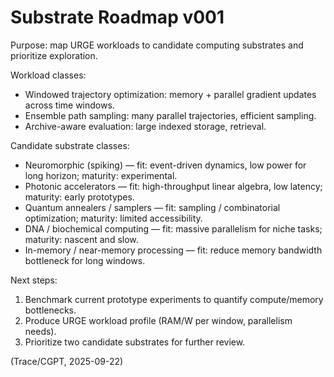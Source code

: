 # Substrate Roadmap v001

Purpose: map URGE workloads to candidate computing substrates and prioritize exploration.

Workload classes:
- Windowed trajectory optimization: memory + parallel gradient updates across time windows.
- Ensemble path sampling: many parallel trajectories, efficient sampling.
- Archive-aware evaluation: large indexed storage, retrieval.

Candidate substrate classes:
- Neuromorphic (spiking) — fit: event-driven dynamics, low power for long horizon; maturity: experimental.
- Photonic accelerators — fit: high-throughput linear algebra, low latency; maturity: early prototypes.
- Quantum annealers / samplers — fit: sampling / combinatorial optimization; maturity: limited accessibility.
- DNA / biochemical computing — fit: massive parallelism for niche tasks; maturity: nascent and slow.
- In-memory / near-memory processing — fit: reduce memory bandwidth bottleneck for long windows.

Next steps:
1. Benchmark current prototype experiments to quantify compute/memory bottlenecks.
2. Produce URGE workload profile (RAM/W per window, parallelism needs).
3. Prioritize two candidate substrates for further review.

(Trace/CGPT, 2025-09-22)
